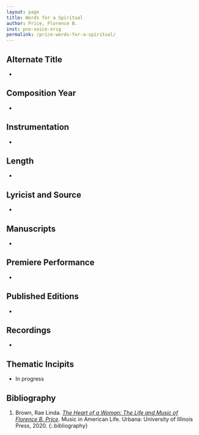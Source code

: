 ```yaml
---
layout: page
title: Words for a Spiritual
author: Price, Florence B.
inst: pno-voice-orig
permalink: /price-words-for-a-spiritual/
---
```


## Alternate Title
- 

## Composition Year
- 

## Instrumentation
- 

## Length
- 

## Lyricist and Source
- 

## Manuscripts
- 

## Premiere Performance
- 

## Published Editions
- 

## Recordings
- 

## Thematic Incipits
- In progress

## Bibliography
1. Brown, Rae Linda. <a href="https://www.worldcat.org/title/1122800180" target="_blank">*The Heart of a Woman: The Life and Music of Florence B. Price*</a>. Music in American Life. Urbana: University of Illinois Press, 2020.
{:.bibliography}